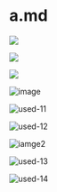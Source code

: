 # a.md

![](./image/used-1.png)

![](image/used-2.png)

![](./sub1/sub2/../../image/used-9.png)

![image](https://github.com/therainisme/vscode-clear-markdown-unused-images/assets/41776735/ff5de706-76e2-4f59-ab47-7b1fe2b2bc9a)

![used-11](.attachments/used-11.jpg, "Title Text")

![used-12](.attachments/used-12.png "Another Title")

![iamge2](https://github.com/therainisme/vscode-clear-markdown-unused-images/assets/41776735/ff5de706-76e2-4f59-ab47-7b1fe2b2bc9a "Online Image")

![used-13](<.attachments/used 13.png>)

![used-14](<.attachments/used 14.png> "Title Text")